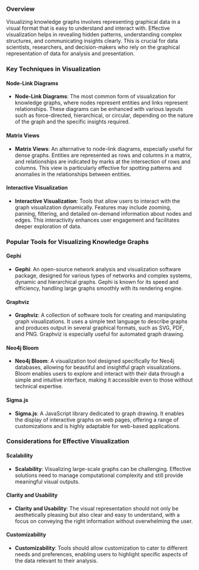 ### Overview
Visualizing knowledge graphs involves representing graphical data in a visual format that is easy to understand and interact with. Effective visualization helps in revealing hidden patterns, understanding complex structures, and communicating insights clearly. This is crucial for data scientists, researchers, and decision-makers who rely on the graphical representation of data for analysis and presentation.

### Key Techniques in Visualization

#### Node-Link Diagrams
- **Node-Link Diagrams**: The most common form of visualization for knowledge graphs, where nodes represent entities and links represent relationships. These diagrams can be enhanced with various layouts such as force-directed, hierarchical, or circular, depending on the nature of the graph and the specific insights required.

#### Matrix Views
- **Matrix Views**: An alternative to node-link diagrams, especially useful for dense graphs. Entities are represented as rows and columns in a matrix, and relationships are indicated by marks at the intersection of rows and columns. This view is particularly effective for spotting patterns and anomalies in the relationships between entities.

#### Interactive Visualization
- **Interactive Visualization**: Tools that allow users to interact with the graph visualization dynamically. Features may include zooming, panning, filtering, and detailed on-demand information about nodes and edges. This interactivity enhances user engagement and facilitates deeper exploration of data.

### Popular Tools for Visualizing Knowledge Graphs

#### Gephi
- **Gephi**: An open-source network analysis and visualization software package, designed for various types of networks and complex systems, dynamic and hierarchical graphs. Gephi is known for its speed and efficiency, handling large graphs smoothly with its rendering engine.

#### Graphviz
- **Graphviz**: A collection of software tools for creating and manipulating graph visualizations. It uses a simple text language to describe graphs and produces output in several graphical formats, such as SVG, PDF, and PNG. Graphviz is especially useful for automated graph drawing.

#### Neo4j Bloom
- **Neo4j Bloom**: A visualization tool designed specifically for Neo4j databases, allowing for beautiful and insightful graph visualizations. Bloom enables users to explore and interact with their data through a simple and intuitive interface, making it accessible even to those without technical expertise.

#### Sigma.js
- **Sigma.js**: A JavaScript library dedicated to graph drawing. It enables the display of interactive graphs on web pages, offering a range of customizations and is highly adaptable for web-based applications.

### Considerations for Effective Visualization

#### Scalability
- **Scalability**: Visualizing large-scale graphs can be challenging. Effective solutions need to manage computational complexity and still provide meaningful visual outputs.

#### Clarity and Usability
- **Clarity and Usability**: The visual representation should not only be aesthetically pleasing but also clear and easy to understand, with a focus on conveying the right information without overwhelming the user.

#### Customizability
- **Customizability**: Tools should allow customization to cater to different needs and preferences, enabling users to highlight specific aspects of the data relevant to their analysis.
